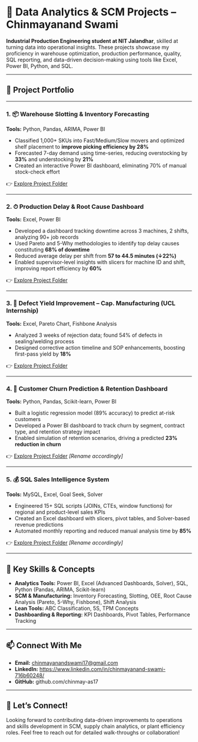 # 💼 Data Analytics & SCM Projects – Chinmayanand Swami

**Industrial Production Engineering student at NIT Jalandhar**, skilled at turning data into operational insights. These projects showcase my proficiency in warehouse optimization, production performance, quality, SQL reporting, and data-driven decision-making using tools like Excel, Power BI, Python, and SQL.

---

## 📂 Project Portfolio

---

### 1. 📦 Warehouse Slotting & Inventory Forecasting  
**Tools:** Python, Pandas, ARIMA, Power BI  
- Classified 1,000+ SKUs into Fast/Medium/Slow movers and optimized shelf placement to **improve picking efficiency by 28%**  
- Forecasted 7-day demand using time-series, reducing overstocking by **33%** and understocking by **21%**  
- Created an interactive Power BI dashboard, eliminating 70% of manual stock-check effort

👉 [Explore Project Folder](./warehouse-slotting-forecasting)

---

### 2. ⏱ Production Delay & Root Cause Dashboard  
**Tools:** Excel, Power BI  
- Developed a dashboard tracking downtime across 3 machines, 2 shifts, analyzing 90+ job records  
- Used Pareto and 5-Why methodologies to identify top delay causes constituting **68% of downtime**  
- Reduced average delay per shift from **57 to 44.5 minutes (↓22%)**  
- Enabled supervisor-level insights with slicers for machine ID and shift, improving report efficiency by **60%**

👉 [Explore Project Folder](./production-delay-analysis)

---

### 3. 🔧 Defect Yield Improvement – Cap. Manufacturing (UCL Internship)  
**Tools:** Excel, Pareto Chart, Fishbone Analysis  
- Analyzed 3 weeks of rejection data; found 54% of defects in sealing/welding process  
- Designed corrective action timeline and SOP enhancements, boosting first-pass yield by **18%**

👉 [Explore Project Folder](./capacitor-defect-analysis-universal-cables)

---

### 4. 🧬 Customer Churn Prediction & Retention Dashboard  
**Tools:** Python, Pandas, Scikit-learn, Power BI  
- Built a logistic regression model (89% accuracy) to predict at-risk customers  
- Developed a Power BI dashboard to track churn by segment, contract type, and retention strategy impact  
- Enabled simulation of retention scenarios, driving a predicted **23% reduction in churn**

👉 [Explore Project Folder](./last-mile-delivery-prediction) _[Rename accordingly]_

---

### 5. 💰 SQL Sales Intelligence System  
**Tools:** MySQL, Excel, Goal Seek, Solver  
- Engineered 15+ SQL scripts (JOINs, CTEs, window functions) for regional and product-level sales KPIs  
- Created an Excel dashboard with slicers, pivot tables, and Solver-based revenue predictions  
- Automated monthly reporting and reduced manual analysis time by **85%**

👉 [Explore Project Folder](./salesProject) _[Rename accordingly]_

---

## 🌟 Key Skills & Concepts

- **Analytics Tools:** Power BI, Excel (Advanced Dashboards, Solver), SQL, Python (Pandas, ARIMA, Scikit-learn)  
- **SCM & Manufacturing:** Inventory Forecasting, Slotting, OEE, Root Cause Analysis (Pareto, 5-Why, Fishbone), Shift Analysis  
- **Lean Tools:** ABC Classification, 5S, TPM Concepts  
- **Dashboarding & Reporting:** KPI Dashboards, Pivot Tables, Performance Tracking

---

## 📫 Connect With Me

- **Email:** chinmayanandswami17@gmail.com  
- **LinkedIn:** https://www.linkedin.com/in/chinmayanand-swami-716b60248/ 
- **GitHub:** github.com/chinmay-as17  

---

## 🚀 Let’s Connect!

Looking forward to contributing data-driven improvements to operations and skills development in SCM, supply chain analytics, or plant efficiency roles. Feel free to reach out for detailed walk-throughs or collaboration!
